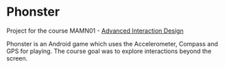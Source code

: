 # Phonster

Project for the course MAMN01 - [Advanced Interaction Design](http://www.eat.lth.se/kurser/interaktionsdesign/avancerad-interaktionsdesign-mamn01/)

Phonster is an Android game which uses the Accelerometer, Compass and GPS for playing.
The course goal was to explore interactions beyond the screen.
